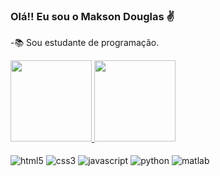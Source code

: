 ### Olá!! Eu sou o Makson Douglas ✌️

-📚 Sou estudante de programação.

<div>
    <a href="https://github.com/Makson19">
    <img height="130em" src="https://github-readme-stats.vercel.app/api?username=Makson19&show_icons=true&theme=dark"/>
    <img height="130em" src="https://github-readme-stats.vercel.app/api/top-langs/?username=Makson19&layout=compact&theme=dark"/>
</div>


<div style="display: inline-block"><br/>
    <img align="center" alt="html5" src="https://img.shields.io/badge/HTML5-E34F26?style=for-the-badge&logo=html5&logoColor=white" />
    <img align="center" alt="css3" src="https://img.shields.io/badge/CSS3-1572B6?style=for-the-badge&logo=css3&logoColor=white" />
    <img align="center" alt="javascript" src="https://img.shields.io/badge/JavaScript-F7DF1E?style=for-the-badge&logo=javascript&logoColor=black" />
    <img align="center" alt="python" src="https://img.shields.io/badge/Python-14354C?style=for-the-badge&logo=python&logoColor=white" />
    <img align="center" alt="matlab" src="https://www.mathworks.com/matlabcentral/images/matlab-file-exchange.svg" />
</div>


<!--
**Makson19/Makson19** is a ✨ _special_ ✨ repository because its `README.md` (this file) appears on your GitHub profile.

Here are some ideas to get you started:

- 🔭 I’m currently working on ...
- 🌱 I’m currently learning ...
- 👯 I’m looking to collaborate on ...
- 🤔 I’m looking for help with ...
- 💬 Ask me about ...
- 📫 How to reach me: ...
- 😄 Pronouns: ...
- ⚡ Fun fact: ...
-->
